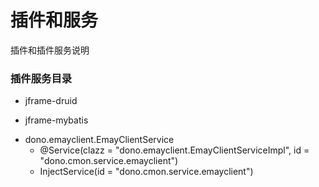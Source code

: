 插件和服务
==========================
插件和插件服务说明

### 插件服务目录
* jframe-druid


* jframe-mybatis
- dono.emayclient.EmayClientService
	- @Service(clazz = "dono.emayclient.EmayClientServiceImpl", id = "dono.cmon.service.emayclient")
	- InjectService(id = "dono.cmon.service.emayclient")   


